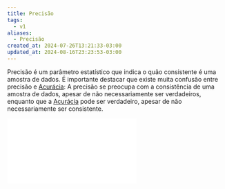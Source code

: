 ```yaml
---
title: Precisão
tags:
  - v1
aliases:
  - Precisão
created_at: 2024-07-26T13:21:33-03:00
updated_at: 2024-08-16T23:23:53-03:00
---
```

Precisão é um parâmetro estatístico que indica o quão consistente é uma amostra de dados. É importante destacar que existe muita confusão entre precisão e [Acurácia](Acuracia.md): A precisão se preocupa com a consistência de uma amostra de dados, apesar de não necessariamente ser verdadeiros, enquanto que a  [Acurácia](Acuracia.md) pode ser verdadeiro, apesar de não necessariamente ser consistente.

![2024-07-19-precisao_acuracia.excalidraw](../../../../../_excalidraw/2024-07-19-precisao_acuracia.excalidraw.md)
